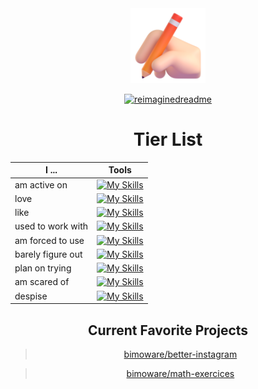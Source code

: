 <div align="center">

<img width="120" src="https://raw.githubusercontent.com/microsoft/fluentui-emoji/558ab792aec59eb639671d41c5666ef12f6d0d80/assets/Writing%20hand/Light/3D/writing_hand_3d_light.png"/>

[![reimaginedreadme](https://reimaginedreadme-lilac.vercel.app/api/embed/bimoware?panels=userstatistics,toprepositories,toplanguages,commitgraph)]([https://github.com/bimoware/math-exercices])

# Tier List

| I ... | Tools |
| - | - |
| am active on | [![My Skills](https://go-skill-icons.vercel.app/api/icons?i=stackoverflow,github,instagram&theme=dark&perline=12)](https://skillicons.dev) |
| love | [![My Skills](https://go-skill-icons.vercel.app/api/icons?i=discord,discordjs,nodejs,pygame,py,react,tailwind,ts,vscode,vscodium&theme=dark&perline=12)](https://skillicons.dev) |
| like | [![My Skills](https://go-skill-icons.vercel.app/api/icons?i=sqlite,css,html,js,obsidian,desmos&theme=dark&perline=12)](https://skillicons.dev) |
| used to work with | [![My Skills](https://go-skill-icons.vercel.app/api/icons?i=notion,sublime,nextjs,materialui,mongodb,mysql,notion,opencv,replit,canva&theme=dark&perline=12)](https://skillicons.dev) |
| am forced to use | [![My Skills](https://go-skill-icons.vercel.app/api/icons?i=windows,vercel,codepen,chrome,chromium,git,npm,md&theme=dark&perline=12)](https://skillicons.dev) |
| barely figure out | [![My Skills](https://go-skill-icons.vercel.app/api/icons?i=regex,latex,figma,robloxstudio,supabase&theme=dark&perline=12)](https://skillicons.dev) |
| plan on trying | [![My Skills](https://go-skill-icons.vercel.app/api/icons?i=bun,deno,electron,express,firebase,go,java,lua,ruby,sass,svelte,swift,androidstudio,arcbrowser&theme=dark&perline=12)](https://skillicons.dev) |
| am scared of | [![My Skills](https://go-skill-icons.vercel.app/api/icons?i=angular,latex,c,cs,cpp,godot,graphql,netlify,flutter,bootstrap,dotnet,figma,kotlin,neovim,nim,pnpm,postgres,rust,threejs&theme=dark&perline=12)](https://skillicons.dev) |
| despise | [![My Skills](https://go-skill-icons.vercel.app/api/icons?i=microsoftcopilot,svg&theme=dark&perline=12)](https://skillicons.dev) |

## Current Favorite Projects

> [bimoware/better-instagram](https://github.com/bimoware/better-instagram)

> [bimoware/math-exercices](https://github.com/bimoware/math-exercices)

